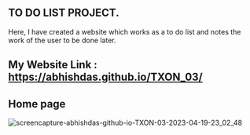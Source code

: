 ## TO DO LIST PROJECT.
Here, I have created a website which works as a to do list and notes the work of the user to be done later.
## My Website Link : https://abhishdas.github.io/TXON_03/

## Home page
![screencapture-abhishdas-github-io-TXON-03-2023-04-19-23_02_48](https://user-images.githubusercontent.com/110592131/233154782-3dfe2338-f313-407a-91d0-a22fc1776c43.png)
